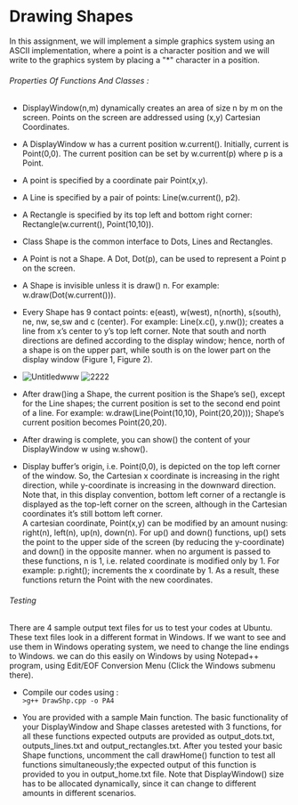  # Drawing Shapes 
 
 In this assignment, we will implement a simple graphics system using an ASCII implementation, where a point is a character position and we will write to the graphics system by placing a "*" character in a position. 
###### Properties Of Functions And Classes :
- DisplayWindow(n,m) dynamically creates an area of size n by m on the screen. Points on the screen are addressed using (x,y) Cartesian Coordinates.
- A DisplayWindow w has a current position w.current(). Initially, current is Point(0,0). The current position can be set by w.current(p) where p is a Point. 
- A point is specified by a coordinate pair Point(x,y).  
- A Line is specified by a pair of points: Line(w.current(), p2).
- A Rectangle is specified by its top left and bottom right corner: Rectangle(w.current(), Point(10,10)).
- Class Shape is the common interface to Dots, Lines and Rectangles.
- A Point is not a Shape. A Dot, Dot(p), can be used to represent a Point p on the screen.
- A Shape is invisible unless it is draw() n. For example: w.draw(Dot(w.current())).
- Every Shape has 9 contact points: e(east), w(west), n(north), s(south), ne, nw, se,sw and c (center). For example: Line(x.c(), y.nw()); creates a line from x’s center to y’s top left corner. Note that south and north directions are defined according to the display window; hence, north of a shape is on the upper part, while south is on the lower part on the display window (Figure 1, Figure 2).  
 
 
- ![Untitledwww](https://user-images.githubusercontent.com/43285289/60514189-9ef5e300-9ce1-11e9-8c1f-30a7a940e5c6.png)
![2222](https://user-images.githubusercontent.com/43285289/60514236-bcc34800-9ce1-11e9-9ddd-365472f47995.png)

- After draw()ing a Shape, the current position is the Shape’s se(), except for the Line shapes; the current position is set to the second end point of a line. For example: w.draw(Line(Point(10,10), Point(20,20))); Shape’s current position becomes Point(20,20). 

- After drawing is complete, you can show() the content of your DisplayWindow w using w.show().

- Display buffer’s origin, i.e. Point(0,0), is depicted on the top left corner of the window. So, the Cartesian x coordinate is increasing in the right direction, while y-coordinate is increasing in the downward direction. Note that, in this display convention, bottom left corner of a rectangle is displayed as the top-left corner on the screen, although in the Cartesian coordinates it’s still bottom left corner.  
A cartesian coordinate, Point(x,y) can be modified by an amount nusing: right(n), left(n), up(n), down(n). For up() and down() functions, up() sets the point to the upper side of the screen (by reducing the y-coordinate) and down() in the opposite manner. when no argument is passed to these functions, n is 1, i.e. related coordinate is modified only by 1. For example: p.right(); increments the  x coordinate by 1. As a result, these functions return the Point with the new coordinates. 

###### Testing 
There are 4 sample output text files for us to test your codes at Ubuntu. These text files look in a different format in Windows. If we want to see and use them in Windows operating system, we need to change the line endings to Windows. we can do this easily on Windows by using Notepad++ program, using Edit/EOF Conversion Menu (Click the Windows submenu there). 
- Compile our codes using :  
`>g++ DrawShp.cpp -o PA4`

- You are provided with a sample Main function. The basic functionality of your DisplayWindow and Shape classes aretested with 3 functions, for all these functions expected outputs are provided as output_dots.txt, outputs_lines.txt and output_rectangles.txt. After you tested your basic Shape functions, uncomment the call drawHome() function to test all functions simultaneously;the expected output of this function is provided to you in output_home.txt file. Note that DisplayWindow() size has to be allocated dynamically, since it can change to different amounts in different scenarios. 
